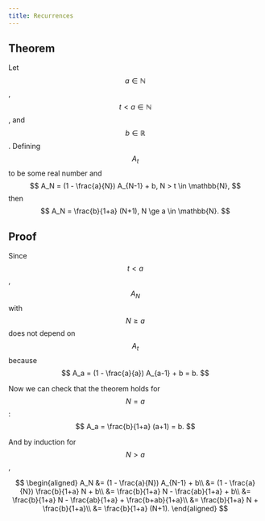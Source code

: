 ```yaml
---
title: Recurrences
---
```


## Theorem
Let $$ a \in \mathbb{N} $$, $$ t < a \in \mathbb{N} $$, and $$ b \in
\mathbb{R}$$. Defining $$ A_t $$ to be some real number and
$$
A_N = (1 - \frac{a}{N}) A_{N-1} + b, N > t \in \mathbb{N},
$$
then
$$
A_N = \frac{b}{1+a} (N+1), N \ge a \in \mathbb{N}.
$$

## Proof

Since $$ t < a $$, $$A_N$$ with $$N \ge a$$ does not depend on
$$A_t$$ because
$$
A_a = (1 - \frac{a}{a}) A_{a-1} + b = b.
$$

Now we can check that the theorem holds for $$N = a$$:
$$
A_a = \frac{b}{1+a} (a+1) = b.
$$

And by induction for $$N > a$$,

$$
\begin{aligned}
A_N &= (1 - \frac{a}{N}) A_{N-1} + b\\
     &= (1 - \frac{a}{N}) \frac{b}{1+a} N + b\\
     &= \frac{b}{1+a} N - \frac{ab}{1+a} + b\\
     &= \frac{b}{1+a} N - \frac{ab}{1+a} + \frac{b+ab}{1+a}\\
     &= \frac{b}{1+a} N + \frac{b}{1+a}\\
     &= \frac{b}{1+a} (N+1).
\end{aligned}
$$
